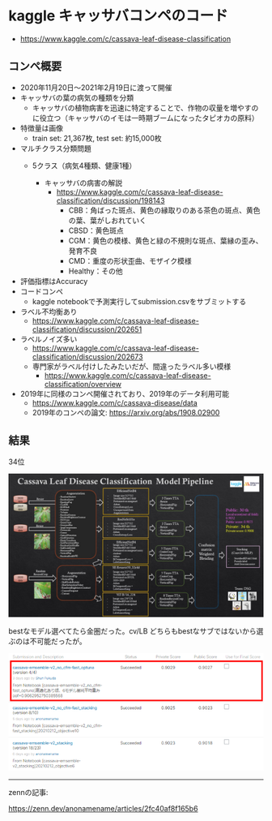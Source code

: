 # kaggle キャッサバコンペのコード
- https://www.kaggle.com/c/cassava-leaf-disease-classification

## コンペ概要
- 2020年11月20日〜2021年2月19日に渡って開催
- キャッサバの葉の病気の種類を分類
    - キャッサバの植物病害を迅速に特定することで、作物の収量を増やすのに役立つ（キャッサバのイモは一時期ブームになったタピオカの原料）
- 特徴量は画像
    - train set: 21,367枚, test set: 約15,000枚
- マルチクラス分類問題
    - 5クラス（病気4種類、健康1種）

        - キャッサバの病害の解説
            - https://www.kaggle.com/c/cassava-leaf-disease-classification/discussion/198143
                - CBB：角ばった斑点、黄色の縁取りのある茶色の斑点、黄色の葉、葉がしおれていく
                - CBSD：黄色斑点
                - CGM：黄色の模様、黄色と緑の不規則な斑点、葉縁の歪み、発育不良
                - CMD：重度の形状歪曲、モザイク模様
                - Healthy：その他
- 評価指標はAccuracy
- コードコンペ
    - kaggle notebookで予測実行してsubmission.csvをサブミットする
- ラベル不均衡あり
    - https://www.kaggle.com/c/cassava-leaf-disease-classification/discussion/202651
- ラベルノイズ多い
    - https://www.kaggle.com/c/cassava-leaf-disease-classification/discussion/202673
    - 専門家がラベル付けしたみたいだが、間違ったラベル多い模様
        - https://www.kaggle.com/c/cassava-leaf-disease-classification/overview
- 2019年に同様のコンペ開催されており、2019年のデータ利用可能
    - https://www.kaggle.com/c/cassava-disease/data
    - 2019年のコンペの論文: https://arxiv.org/abs/1908.02900



## 結果

34位

![img1](Cassava_Leaf_Disease_Classification_Model_Pipeline.jpg)


bestなモデル選べてたら金圏だった。cv/LB どちらもbestなサブではないから選ぶのは不可能だったが。

![img2](sub_img.png)

------------------------------------------------------------------------------------------------

zennの記事: 

https://zenn.dev/anonamename/articles/2fc40af8f165b6
